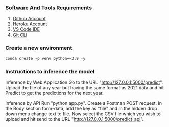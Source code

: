 ### Software And Tools Requirements

1. [Github Account](https://github.com)
2. [Heroku Account](https://heroku.com)
3. [VS Code IDE](https://code.visualstudio.com/)
4. [Git CLI](https://git-scm.com/book/en/v2/Getting-Started-The-Command-Line)

### Create a new environment
```
conda create -p venv python==3.9 -y
```

### Instructions to inference the model

Inference by Web Application
Go to the URL "http://127.0.0.1:5000/predict". Upload the file of any year but having the same format as 2021 data and hit Predict to get the predictions for the next year.

Inference by API
Run "python app.py". Create a Postman POST request. In the Body section form-data, add the key as "file" and in the hidden drop down menu change text to file. Now select the CSV file which you wish to upload and hit send to the URL "http://127.0.0.1:5000/predict_api".